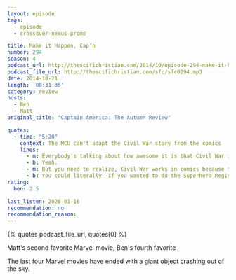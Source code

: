 ```yaml
---
layout: episode
tags:
  - episode
  - crossover-nexus-promo

title: Make it Happen, Cap’n
number: 294
season: 4
podcast_url: http://thescifichristian.com/2014/10/episode-294-make-it-happen-capn/
podcast_file_url: http://thescifichristian.com/sfc/sfc0294.mp3
date: 2014-10-21
length: '00:31:35'
category: review
hosts:
  - Ben
  - Matt
original_title: "Captain America: The Autumn Review"

quotes:
  - time: "5:20"
    context: The MCU can't adapt the Civil War story from the comics
    lines:
      - m: Everybody's talking about how awesome it is that Civil War is gonna come to the big screen. 
      - b: Yeah.
      - m: But you need to realize, Civil War works in comics because there's hundreds of heroes and villains. It does not work in a universe where there are five heroes.
      - b: You could literally--if you wanted to do the Superhero Registration Act, you could register all current superheroes on a Post-It note.
rating:
  ben: 2.5

last_listen: 2020-01-16
recommendation: no
recommendation_reason: 
---
```


{% quotes podcast_file_url, quotes[0] %}

Matt's second favorite Marvel movie, Ben's fourth favorite

The last four Marvel movies have ended with a giant object crashing out of the sky.